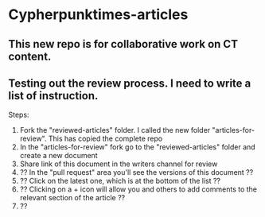 # Cypherpunktimes-articles

## This new repo is for collaborative work on CT content.

## Testing out the review process. I need to write a list of instruction.

Steps:

1. Fork the "reviewed-articles" folder. I called the new folder "articles-for-review". This has copied the complete repo
2. In the "articles-for-review" fork go to the "reviewed-articles" folder and create a new document
3. Share link of this document in the writers channel for review
4. ?? In the "pull request" area you'll see the versions of this document ??
5. ?? Click on the latest one, which is at the bottom of the list ??
6. ?? Clicking on a + icon will allow you and others to add comments to the relevant section of the article ??
7. ??
